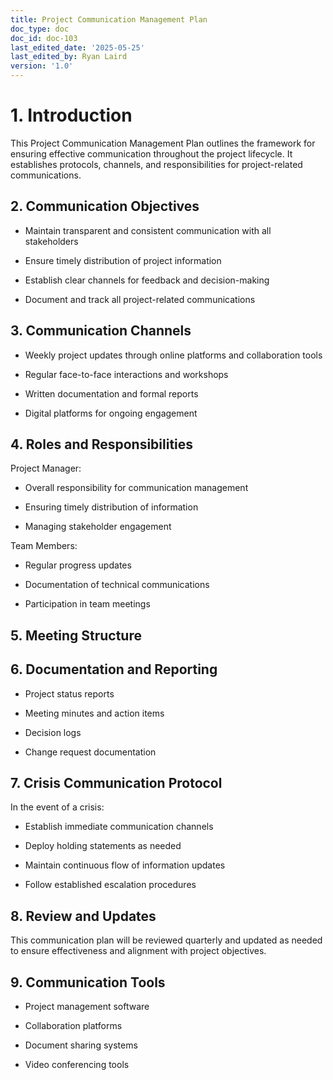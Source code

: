 ```yaml
---
title: Project Communication Management Plan
doc_type: doc
doc_id: doc-103
last_edited_date: '2025-05-25'
last_edited_by: Ryan Laird
version: '1.0'
---
```


# 1. Introduction

This Project Communication Management Plan outlines the framework for ensuring effective communication throughout the project lifecycle. It establishes protocols, channels, and responsibilities for project-related communications.

## 2. Communication Objectives

- Maintain transparent and consistent communication with all stakeholders

- Ensure timely distribution of project information

- Establish clear channels for feedback and decision-making

- Document and track all project-related communications

## 3. Communication Channels

- Weekly project updates through online platforms and collaboration tools

- Regular face-to-face interactions and workshops

- Written documentation and formal reports

- Digital platforms for ongoing engagement

## 4. Roles and Responsibilities

Project Manager:

- Overall responsibility for communication management

- Ensuring timely distribution of information

- Managing stakeholder engagement

Team Members:

- Regular progress updates

- Documentation of technical communications

- Participation in team meetings

## 5. Meeting Structure

<!-- Unsupported block type: toggle -->

## 6. Documentation and Reporting

- Project status reports

- Meeting minutes and action items

- Decision logs

- Change request documentation

## 7. Crisis Communication Protocol

In the event of a crisis:

- Establish immediate communication channels

- Deploy holding statements as needed

- Maintain continuous flow of information updates

- Follow established escalation procedures

## 8. Review and Updates

This communication plan will be reviewed quarterly and updated as needed to ensure effectiveness and alignment with project objectives.

## 9. Communication Tools

- Project management software

- Collaboration platforms

- Document sharing systems

- Video conferencing tools
